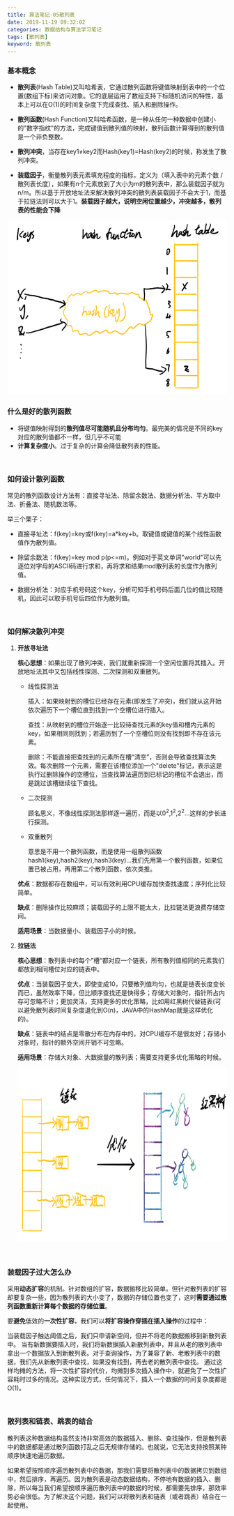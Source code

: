```yaml
---
title: 算法笔记-05散列表
date: 2019-11-19 09:32:02
categories: 数据结构与算法学习笔记
tags: [散列表]
keyword: 散列表
---
```


### 基本概念

- **散列表**(Hash Table)又叫哈希表，它通过散列函数将键值映射到表中的一个位置(数组下标)来访问对象。它的底层运用了数组支持下标随机访问的特性，基本上可以在O(1)的时间复杂度下完成查找、插入和删除操作。

- **散列函数**(Hash Function)又叫哈希函数，是一种从任何一种数据中创建小的"数字指纹"的方法，完成键值到散列值的映射，散列函数计算得到的散列值是一个非负整数。
- **散列冲突**，当存在key1≠key2而Hash(key1)=Hash(key2)的时候，称发生了散列冲突。
- **装载因子**，衡量散列表元素填充程度的指标，定义为（填入表中的元素个数 / 散列表长度），如果有n个元素放到了大小为m的散列表中，那么装载因子就为n/m。所以基于开放地址法来解决散列冲突的散列表装载因子不会大于1，而基于拉链法则可以大于1。**装载因子越大，说明空闲位置越少，冲突越多，散列表的性能会下降**



<img src="https://raw.githubusercontent.com/cszcsz/BlogCloudImg/master/surfaceimg/hashtable.png" width=600px height=400px> </img>

### 什么是好的散列函数

- 将键值映射得到的**散列值尽可能随机且分布均匀**。最完美的情况是不同的key对应的散列值都不一样，但几乎不可能
- **计算复杂度小**。过于复杂的计算会降低散列表的性能。

<br>

### 如何设计散列函数

常见的散列函数设计方法有：直接寻址法、除留余数法、数据分析法、平方取中法、折叠法、随机数法等。

举三个栗子：

- 直接寻址法：f(key)=key或f(key)=a*key+b。取键值或键值的某个线性函数值作为散列值。

- 除留余数法：f(key)=key mod p(p<=m)。例如对于英文单词"world"可以先逐位对字母的ASCII码进行求和，再将求和结果mod散列表的长度作为散列值。

- 数据分析法：对应手机号码这个key，分析可知手机号码后面几位的值比较随机，因此可以取手机号后四位作为散列值。

<br>

### 如何解决散列冲突

1. **开放寻址法**

   **核心思想**：如果出现了散列冲突，我们就重新探测一个空闲位置将其插入。开放地址法其中又包括线性探测、二次探测和双重散列。

   - 线性探测法

     插入：如果映射到的槽位已经存在元素(即发生了冲突)，我们就从这开始依次遍历下一个槽位直到找到一个空槽位进行插入。

     查找：从映射到的槽位开始逐一比较待查找元素的key值和槽内元素的key，如果相同则找到；若遍历到了一个空槽位则没有找到即不存在该元素。

     删除：不能直接把查找到的元素所在槽“清空”，否则会导致查找算法失效。每次删除一个元素，需要在该槽位添加一个"delete"标记，表示这是执行过删除操作的空槽位，当查找算法遍历到已标记的槽位不会退出，而是跳过该槽继续往下查找。

   - 二次探测

     顾名思义，不像线性探测法那样逐一遍历，而是以0<sup>2</sup>,1<sup>2</sup>,2<sup>2</sup>...这样的步长进行探测。

   - 双重散列

     意思是不用一个散列函数，而是使用一组散列函数hash1(key),hash2(key),hash3(key)...我们先用第一个散列函数，如果位置已被占用，再用第二个散列函数，依次类推。

   **优点**：数据都存在数组中，可以有效利用CPU缓存加快查找速度；序列化比较简单。

   **缺点**：删除操作比较麻烦；装载因子的上限不能太大，比拉链法更浪费存储空间。

   **适用场景**：当数据量小、装载因子小的时候。

   <!--more-->

2. **拉链法**

   **核心思想**：散列表中的每个”槽“都对应一个链表，所有散列值相同的元素我们都放到相同槽位对应的链表中。

   **优点**：当装载因子变大，即使变成10，只要散列值均匀，也就是链表长度变长而已，虽然效率下降，但比顺序查找还是快得多；存储大对象时，指针所占内存可忽略不计；更加灵活，支持更多的优化策略，比如用红黑树代替链表(可以避免散列表时间复杂度退化到O(n)，JAVA中的HashMap就是这样优化的)。

   **缺点**：链表中的结点是零散分布在内存中的，对CPU缓存不是很友好；存储小对象时，指针的额外空间开销不可忽略。

   **适用场景**：存储大对象、大数据量的散列表；需要支持更多优化策略的时候。

   <img src="https://raw.githubusercontent.com/cszcsz/BlogCloudImg/master/surfaceimg/hashmap2.png" width=650px height=400px/>

<br>

### 装载因子过大怎么办

采用**动态扩容**的机制。针对数组的扩容，数据搬移比较简单。但针对散列表的扩容却要复杂一些，因为散列表的大小变了，数据的存储位置也变了，这时**需要通过散列函数重新计算每个数据的存储位置**。

要**避免**低效的**一次性扩容**，我们可以**将扩容操作穿插在插入操作**的过程中：

当装载因子触达阈值之后，我们只申请新空间，但并不将老的数据搬移到新散列表中。 当有新数据要插入时，我们将新数据插入新散列表中，并且从老的散列表中拿出一个数据放入到新散列表。对于查询操作，为了兼容了新、老散列表中的数据，我们先从新散列表中查找，如果没有找到，再去老的散列表中查找。 通过这样均摊的方法，将一次性扩容的代价，均摊到多次插入操作中，就避免了一次性扩容耗时过多的情况。这种实现方式，任何情况下，插入一个数据的时间复杂度都是 O(1)。 

<br>

### 散列表和链表、跳表的结合

散列表这种数据结构虽然支持非常高效的数据插入、删除、查找操作，但是散列表中的数据都是通过散列函数打乱之后无规律存储的。也就说，它无法支持按照某种顺序快速地遍历数据。

如果希望按照顺序遍历散列表中的数据，那我们需要将散列表中的数据拷贝到数组中，然后排序，再遍历。因为散列表是动态数据结构，不停地有数据的插入、删除，所以每当我们希望按顺序遍历散列表中的数据的时候，都需要先排序，那效率势必会很低。为了解决这个问题，我们可以将散列表和链表（或者跳表）结合在一起使用。